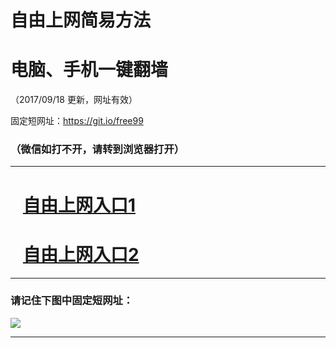 ﻿# 自由上网简易方法

# 电脑、手机一键翻墙

（2017/09/18 更新，网址有效）

固定短网址：https://git.io/free99

### （微信如打不开，请转到浏览器打开）


***





# &nbsp;&nbsp; <a href="http://ft737813855.fwq-tz1005.info/fwqtz01.html?t=091800117206 " target="_blank">自由上网入口1</a>
# &nbsp;&nbsp; <a href="http://ft12725666.fwq-tz1006.info/fwqtz02.html?t=091800122534 " target="_blank">自由上网入口2</a>
***

### 请记住下图中固定短网址：

<img src="https://s3-us-west-2.amazonaws.com/fwq-1001/yjfq-20170905okok.png" /> 


***

